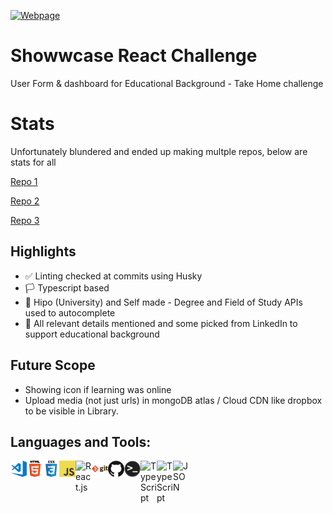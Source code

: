 [<img src="https://static.wixstatic.com/media/553d6a_6c7304f930724f46a47a88893ae7bb59~mv2.png/v1/fill/w_120,h_120,al_c,q_85,usm_4.00_1.00_0.00/Logo%20(20).webp" alt="Webpage" width="50" style="vertical-align:top" />](https://www.showwcase.com)

# Showwcase React Challenge
User Form & dashboard for Educational Background - Take Home challenge

# Stats
Unfortunately blundered and ended up making multple repos, below are stats for all

[<a href="https://wakatime.com/@GrvSingh/projects/kymxocorrq?start=2020-09-17&end=2020-09-23" alt="Repo 1 stats">Repo 1</a>](https://wakatime.com/@GrvSingh/projects/kymxocorrq?start=2020-09-17&end=2020-09-23)

[<a href="https://wakatime.com/@GrvSingh/projects/tbeijhkqim?start=2020-09-17&end=2020-09-23" alt="Repo 2 stats">Repo 2</a>](https://wakatime.com/@GrvSingh/projects/tbeijhkqim?start=2020-09-17&end=2020-09-23)

[<a href="https://wakatime.com/@GrvSingh/projects/fpfafockzk?start=2020-09-17&end=2020-09-23" alt="Repo 3 stats">Repo 3</a>](https://wakatime.com/@GrvSingh/projects/fpfafockzk?start=2020-09-17&end=2020-09-23)

## Highlights

- ✅ Linting checked at commits using Husky
- 🏳 Typescript based
- 📩 Hipo (University) and Self made - Degree and Field of Study APIs used to autocomplete
- 🥅 All relevant details mentioned and some picked from LinkedIn to support educational background

## Future Scope

- Showing icon if learning was online
- Upload media (not just urls) in mongoDB atlas / Cloud CDN like dropbox to be visible in Library.

## Languages and Tools:

<img align="left" alt="Visual Studio Code" width="26px" src="https://raw.githubusercontent.com/github/explore/80688e429a7d4ef2fca1e82350fe8e3517d3494d/topics/visual-studio-code/visual-studio-code.png" />&nbsp;
<img align="left" alt="HTML5" width="26px" src="https://raw.githubusercontent.com/github/explore/80688e429a7d4ef2fca1e82350fe8e3517d3494d/topics/html/html.png" />
&nbsp;
<img align="left" alt="CSS3" width="26px" src="https://raw.githubusercontent.com/github/explore/80688e429a7d4ef2fca1e82350fe8e3517d3494d/topics/css/css.png" />
&nbsp;
<img align="left" alt="JavaScript" width="26px" src="https://raw.githubusercontent.com/github/explore/80688e429a7d4ef2fca1e82350fe8e3517d3494d/topics/javascript/javascript.png" />&nbsp;
<img align="left" alt="React.js" width="26px" src="https://cdn.jsdelivr.net/npm/simple-icons@3.9.0/icons/react.svg" />
&nbsp;
<img align="left" alt="Git" width="26px" src="https://raw.githubusercontent.com/github/explore/80688e429a7d4ef2fca1e82350fe8e3517d3494d/topics/git/git.png" />
&nbsp;
<img align="left" alt="GitHub" width="26px" src="https://raw.githubusercontent.com/github/explore/78df643247d429f6cc873026c0622819ad797942/topics/github/github.png" />
&nbsp;
<img align="left" alt="Terminal" width="26px" src="https://raw.githubusercontent.com/github/explore/80688e429a7d4ef2fca1e82350fe8e3517d3494d/topics/terminal/terminal.png" />
&nbsp;
<img align="left" alt="TypeScript" width="26px" src="https://cdn.jsdelivr.net/npm/simple-icons@3.9.0/icons/typescript.svg" />
&nbsp;
<img align="left" alt="TypeScript" width="26px" src="https://cdn.jsdelivr.net/npm/simple-icons@3.9.0/icons/babel.svg" />
&nbsp;
<img align="left" alt="JSON" width="26px" src="https://cdn.jsdelivr.net/npm/simple-icons@3.9.0/icons/json.svg" />
